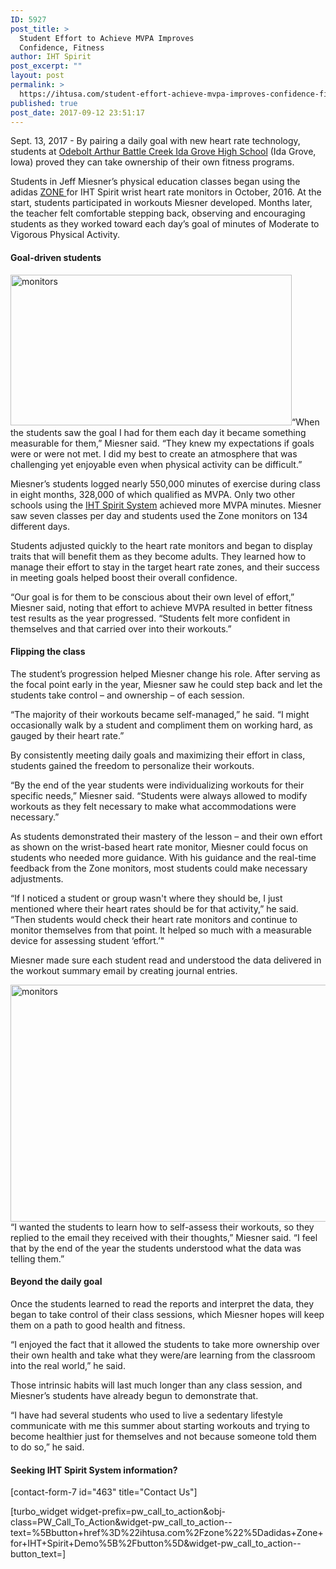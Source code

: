 ```yaml
---
ID: 5927
post_title: >
  Student Effort to Achieve MVPA Improves
  Confidence, Fitness
author: IHT Spirit
post_excerpt: ""
layout: post
permalink: >
  https://ihtusa.com/student-effort-achieve-mvpa-improves-confidence-fitness/
published: true
post_date: 2017-09-12 23:51:17
---
```

Sept. 13, 2017 - <span style="font-weight: 400;">By pairing a daily goal with new heart rate technology, students at <a href="http://www.oabcig.org/" target="_blank" rel="noopener">Odebolt Arthur Battle Creek Ida Grove High School</a> (Ida Grove, Iowa) proved they can take ownership of their own fitness programs.</span>

<span style="font-weight: 400;">Students in Jeff Miesner’s physical education classes began using the adidas <a href="http://ihtusa.com/zone" target="_blank" rel="noopener">ZONE </a>for IHT Spirit wrist heart rate monitors in October, 2016. At the start, students participated in workouts Miesner developed. Months later, the teacher felt comfortable stepping back, observing and encouraging students as they worked toward each day’s goal of minutes of Moderate to Vigorous Physical Activity. </span><!--more-->
<h4><b>Goal-driven students</b></h4>
<span style="font-weight: 400;"><a href="https://ihtusa.com/wp-content/uploads/2017/09/zonesonwrists-fea.jpg"><img class="alignleft wp-image-5928" src="https://ihtusa.com/wp-content/uploads/2017/09/zonesonwrists-fea.jpg" alt="monitors" width="450" height="241" /></a>“When the students saw the goal I had for them each day it became something measurable for them,” Miesner said. “They knew my expectations if goals were or were not met. I did my best to create an atmosphere that was challenging yet enjoyable even when physical activity can be difficult.”</span>

<span style="font-weight: 400;">Miesner’s students logged nearly 550,000 minutes of exercise during class in eight months, 328,000 of which qualified as MVPA. Only two other schools using the <a href="http://ihtusa.com/spirit-system" target="_blank" rel="noopener">IHT Spirit System</a> achieved more MVPA minutes. Miesner saw seven classes per day and students used the Zone monitors on 134 different days. </span>

<span style="font-weight: 400;">Students adjusted quickly to the heart rate monitors and began to display traits that will benefit them as they become adults. They learned how to manage their effort to stay in the target heart rate zones, and their success in meeting goals helped boost their overall confidence.</span>

<span style="font-weight: 400;">“Our goal is for them to be conscious about their own level of effort,” Miesner said, noting that effort to achieve MVPA resulted in better fitness test results as the year progressed. “Students felt more confident in themselves and that carried over into their workouts.”</span>
<h4><b>Flipping the class</b></h4>
<span style="font-weight: 400;">The student’s progression helped Miesner change his role. After serving as the focal point early in the year, Miesner saw he could step back and let the students take control – and ownership – of each session.</span>

<span style="font-weight: 400;">“The majority of their workouts became self-managed,” he said. “I might occasionally walk by a student and compliment them on working hard, as gauged by their heart rate.”</span>

<span style="font-weight: 400;">By consistently meeting daily goals and maximizing their effort in class, students gained the freedom to personalize their workouts.</span>

<span style="font-weight: 400;">“By the end of the year students were individualizing workouts for their specific needs,” Miesner said. “Students were always allowed to modify workouts as they felt necessary to make what accommodations were necessary.”</span>

<span style="font-weight: 400;">As students demonstrated their mastery of the lesson – and their own effort as shown on the wrist-based heart rate monitor, Miesner could focus on students who needed more guidance. With his guidance and the real-time feedback from the Zone monitors, most students could make necessary adjustments.</span>

<span style="font-weight: 400;">“If I noticed a student or group wasn't where they should be, I just mentioned where their heart rates should be for that activity,” he said. “Then students would check their heart rate monitors and continue to monitor themselves from that point. It helped so much with a measurable device for assessing student ‘effort.’"    </span>

<span style="font-weight: 400;">Miesner made sure each student read and understood the data delivered in the workout summary email by creating journal entries. </span>

<span style="font-weight: 400;"><a href="https://ihtusa.com/wp-content/uploads/2017/09/walkinginsnow.jpg"><img class="alignright wp-image-5929" src="https://ihtusa.com/wp-content/uploads/2017/09/walkinginsnow-1024x485.jpg" alt="monitors" width="800" height="379" /></a>“I wanted the students to learn how to self-assess their workouts, so they replied to the email they received with their thoughts,” Miesner said. “I feel that by the end of the year the students understood what the data was telling them.”</span>
<h4><b>Beyond the daily goal</b></h4>
<span style="font-weight: 400;">Once the students learned to read the reports and interpret the data, they began to take control of their class sessions, which Miesner hopes will keep them on a path to good health and fitness.</span>

<span style="font-weight: 400;">“I enjoyed the fact that it allowed the students to take more ownership over their own health and take what they were/are learning from the classroom into the real world,” he said. </span>

<span style="font-weight: 400;">Those intrinsic habits will last much longer than any class session, and Miesner’s students have already begun to demonstrate that. </span>

<span style="font-weight: 400;">“I have had several students who used to live a sedentary lifestyle communicate with me this summer about starting workouts and trying to become healthier just for themselves and not because someone told them to do so,” he said.</span>
<h4>Seeking IHT Spirit System information?</h4>
[contact-form-7 id="463" title="Contact Us"]

[turbo_widget widget-prefix=pw_call_to_action&obj-class=PW_Call_To_Action&widget-pw_call_to_action--text=%5Bbutton+href%3D%22ihtusa.com%2Fzone%22%5Dadidas+Zone+for+IHT+Spirit+Demo%5B%2Fbutton%5D&widget-pw_call_to_action--button_text=]